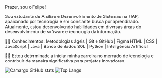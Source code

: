 Prazer, sou o Felipe!

Sou estudante de Análise e Desenvolvimento de Sistemas na FIAP, apaixonado por tecnologia e em constante busca por aprendizado. Atualmente, estou desenvolvendo habilidades em diversas áreas do desenvolvimento de software e tecnologia da informação.

👨‍💻 Conhecimentos:
Metodologias ágeis | Git e GitHub | Figma
HTML | CSS | JavaScript | Java | Banco de dados
SQL | Python | Inteligência Artificial

👨‍💻 Estou determinado a iniciar minha carreira no mercado de tecnologia e contribuir de maneira significativa para projetos inovadores.

![Camargo GitHub stats](https://github-readme-stats.vercel.app/api?username=camargo1605&show_icons=true&theme=radical)
![Top Langs](https://github-readme-stats.vercel.app/api/top-langs/?username=camargo1605&hide_progress=true)
